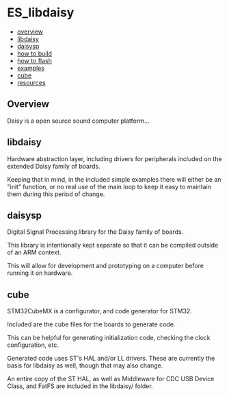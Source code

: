 

# ES_libdaisy
- [overview](#overview)
- [libdaisy](#libdaisy)
- [daisysp](#daisysp)
- [how to build](https://github.com/andrewikenberry/ES_libdaisy/wiki/How-To-Build)
- [how to flash](https://github.com/andrewikenberry/ES_libdaisy/wiki/How-To-Flash)
- [examples](#examples)
- [cube](#cube)
- [resources](#resources)

## Overview

Daisy is a open source sound computer platform...

## libdaisy

Hardware abstraction layer, including drivers for peripherals included on the extended Daisy family of boards.

Keeping that in mind, in the included simple examples there will either be an "init" function, or no real use of the main loop to keep it easy to maintain them during this period of change.

## daisysp

Digital Signal Processing library for the Daisy family of boards.

This library is intentionally kept separate so that it can be compiled outside of an ARM context. 

This will allow for development and prototyping on a computer before running it on hardware.

## cube

STM32CubeMX is a configurator, and code generator for STM32.

Included are the cube files for the boards to generate code.

This can be helpful for generating initialization code, checking the clock configuration, etc. 

Generated code uses ST's HAL and/or LL drivers. These are currently the basis for libdaisy as well, though that may also change.

An entire copy of the ST HAL, as well as Middleware for CDC USB Device Class, and FatFS are included in the libdaisy/ folder.
